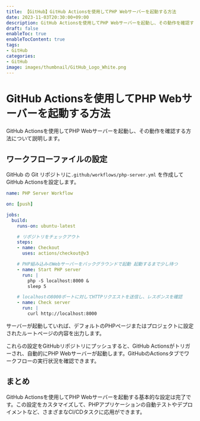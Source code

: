 ```yaml
---
title: 【GitHub】GitHub Actionsを使用してPHP Webサーバーを起動する方法
date: 2023-11-03T20:30:00+09:00
description: GitHub Actionsを使用してPHP Webサーバーを起動し、その動作を確認する方法について説明します。
draft: false
enableToc: true
enableTocContent: true
tags: 
- GitHub
categories: 
- GitHub
image: images/thumbnail/GitHub_Logo_White.png
---
```


# GitHub Actionsを使用してPHP Webサーバーを起動する方法

GitHub Actionsを使用してPHP Webサーバーを起動し、その動作を確認する方法について説明します。

## ワークフローファイルの設定

GitHub の Git リポジトリに`.github/workflows/php-server.yml` を作成してGitHub Actionsを設定します。

```yml:.github/workflows/php-server.yml
name: PHP Server Workflow

on: [push]

jobs:
  build:
    runs-on: ubuntu-latest

    # リポジトリをチェックアウト
    steps:
    - name: Checkout
      uses: actions/checkout@v3

    # PHP組み込みのWebサーバーをバックグラウンドで起動 起動するまで少し待つ
    - name: Start PHP server
      run: |
        php -S localhost:8000 & 
        sleep 5

    # localhostの8000ポートに対してHTTPリクエストを送信し、レスポンスを確認
    - name: Check server
      run: |
        curl http://localhost:8000

```

サーバーが起動していれば、デフォルトのPHPページまたはプロジェクトに設定されたルートページの内容を出力します。

これらの設定をGitHubリポジトリにプッシュすると、GitHub Actionsがトリガーされ、自動的にPHP Webサーバーが起動します。GitHubのActionsタブでワークフローの実行状況を確認できます。

## まとめ

GitHub Actionsを使用してPHP Webサーバーを起動する基本的な設定は完了です。この設定をカスタマイズして、PHPアプリケーションの自動テストやデプロイメントなど、さまざまなCI/CDタスクに応用ができます。
